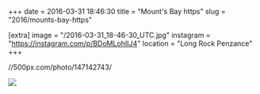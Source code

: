+++
date = 2016-03-31 18:46:30
title = "Mount's Bay https"
slug = "2016/mounts-bay-https"

[extra]
image = "/2016-03-31_18-46-30_UTC.jpg"
instagram = "https://instagram.com/p/BDoMLohIIJ4"
location = "Long Rock Penzance"
+++

//500px.com/photo/147142743/

<img src="/2016-03-31_18-46-30_UTC.jpg" />
